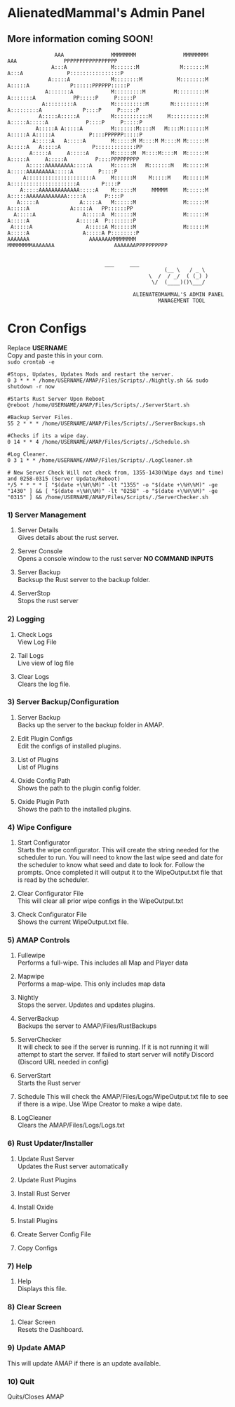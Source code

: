 # AlienatedMammal's Admin Panel 
## More information coming SOON!
```
               AAA               MMMMMMMM               MMMMMMMM               AAA               PPPPPPPPPPPPPPPPP
              A:::A              M:::::::M             M:::::::M              A:::A              P::::::::::::::::P
             A:::::A             M::::::::M           M::::::::M             A:::::A             P::::::PPPPPP:::::P
            A:::::::A            M:::::::::M         M:::::::::M            A:::::::A            PP:::::P     P:::::P
           A:::::::::A           M::::::::::M       M::::::::::M           A:::::::::A             P::::P     P:::::P
          A:::::A:::::A          M:::::::::::M     M:::::::::::M          A:::::A:::::A            P::::P     P:::::P
         A:::::A A:::::A         M:::::::M::::M   M::::M:::::::M         A:::::A A:::::A           P::::PPPPPP:::::P
        A:::::A   A:::::A        M::::::M M::::M M::::M M::::::M        A:::::A   A:::::A          P:::::::::::::PP
       A:::::A     A:::::A       M::::::M  M::::M::::M  M::::::M       A:::::A     A:::::A         P::::PPPPPPPPP
      A:::::AAAAAAAAA:::::A      M::::::M   M:::::::M   M::::::M      A:::::AAAAAAAAA:::::A        P::::P
     A:::::::::::::::::::::A     M::::::M    M:::::M    M::::::M     A:::::::::::::::::::::A       P::::P
    A:::::AAAAAAAAAAAAA:::::A    M::::::M     MMMMM     M::::::M    A:::::AAAAAAAAAAAAA:::::A      P::::P
   A:::::A             A:::::A   M::::::M               M::::::M   A:::::A             A:::::A   PP::::::PP
  A:::::A               A:::::A  M::::::M               M::::::M  A:::::A               A:::::A  P::::::::P
 A:::::A                 A:::::A M::::::M               M::::::M A:::::A                 A:::::A P::::::::P
AAAAAAA                   AAAAAAAMMMMMMMM               MMMMMMMMAAAAAAA                   AAAAAAAPPPPPPPPPP


					           ___     ___
                                                  (__ \   / _ \
                                             \  /  / _/  ( (_) )
                                              \/  (____)()\___/

                                        ALIENATEDMAMMAL'S ADMIN PANEL                                                 
                                                MANAGEMENT TOOL
```

# Cron Configs 
Replace **USERNAME** <br>
Copy and paste this in your corn.<br> 
```sudo crontab -e```<br>
```
#Stops, Updates, Updates Mods and restart the server.
0 3 * * * /home/USERNAME/AMAP/Files/Scripts/./Nightly.sh && sudo shutdown -r now

#Starts Rust Server Upon Reboot
@reboot /home/USERNAME/AMAP/Files/Scripts/./ServerStart.sh

#Backup Server Files.
55 2 * * * /home/USERNAME/AMAP/Files/Scripts/./ServerBackups.sh

#Checks if its a wipe day.
0 14 * * 4 /home/USERNAME/AMAP/Files/Scripts/./Schedule.sh

#Log Cleaner.
0 3 1 * * /home/USERNAME/AMAP/Files/Scripts/./LogCleaner.sh

# New Server Check Will not check from, 1355-1430(Wipe days and time) and 0258-0315 (Server Update/Reboot)
*/5 * * * * [ "$(date +\%H\%M)" -lt "1355" -o "$(date +\%H\%M)" -ge "1430" ] && [ "$(date +\%H\%M)" -lt "0258" -o "$(date +\%H\%M)" -ge "0315" ] && /home/USERNAME/AMAP/Files/Scripts/./ServerChecker.sh
```

### 1) Server Management  
 1) Server Details<br>
	Gives details about the rust server. 
 
2) Server Console<br>
	Opens a console window to the rust server **NO COMMAND INPUTS** 
 
3) Server Backup<br>
	Backsup the Rust server to the backup folder.

4) ServerStop<br>
	Stops the rust server



### 2) Logging
 1) Check Logs<br>
	View Log File

 2) Tail Logs<br>
	Live view of log file

 3) Clear Logs<br>
	Clears the log file. 



### 3) Server Backup/Configuration
 1) Server Backup<br>
	Backs up the server to the backup folder in AMAP.

 2) Edit Plugin Configs<br>
	Edit the configs of installed plugins. 

 3) List of Plugins<br>
	List of Plugins

 4) Oxide Config Path<br>
	Shows the path to the plugin config folder.

 5) Oxide Plugin Path<br>
	Shows the path to the installed plugins.



### 4) Wipe Configure
1) Start Configurator<br>
	Starts the wipe configurator. This will create the string needed for the scheduler to run. You will need to know the last wipe seed and date for the scheduler to know what seed and date to look for. Follow the prompts. Once completed 	it will output it to the WipeOutput.txt file that is read by the scheduler. 

2) Clear Configurator File<br>
	This will clear all prior wipe configs in the WipeOutput.txt 

3) Check Configurator File<br>
	Shows the current WipeOutput.txt file. 



### 5) AMAP Controls
 1) Fullewipe<br>
	Performs a full-wipe. This includes all Map and Player data

 2) Mapwipe<br>
	Performs a map-wipe. This only includes map data

 3) Nightly<br>
	Stops the server. Updates and updates plugins.

 4) ServerBackup<br>
	Backups the server to AMAP/Files/RustBackups

 5) ServerChecker<br>
	It will check to see if the server is running. If it is not running it will attempt to start the server. If failed to start server will notify Discord (Discord URL needed in config) 

 6) ServerStart<br>
	Starts the Rust server

 7) Schedule<r>
 	This will check the AMAP/Files/Logs/WipeOutput.txt file to see if there is a wipe. Use Wipe Creator to make a wipe date. 

 8) LogCleaner<br>
	Clears the AMAP/Files/Logs/Logs.txt


### 6) Rust Updater/Installer
 1) Update Rust Server<br>
	Updates the Rust server automatically

 2) Update Rust Plugins<br>
 

 3) Install Rust Server<br>


 4) Install Oxide<br>


 5) Install Plugins<br>


 6) Create Server Config File<br>


 7) Copy Configs<br> 



### 7) Help
1) Help<br>
	Displays this file.



### 8) Clear Screen
 1) Clear Screen<br>
	Resets the Dashboard. 


### 9) Update AMAP
This will update AMAP if there is an update available. 


### 10) Quit
Quits/Closes AMAP 
